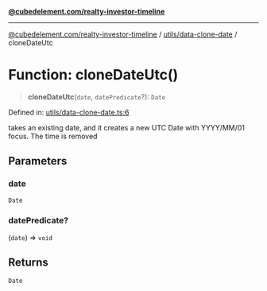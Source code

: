 [**@cubedelement.com/realty-investor-timeline**](../../../index.md)

---

[@cubedelement.com/realty-investor-timeline](../../../modules.md) / [utils/data-clone-date](../index.md) / cloneDateUtc

# Function: cloneDateUtc()

> **cloneDateUtc**(`date`, `datePredicate`?): `Date`

Defined in: [utils/data-clone-date.ts:6](https://github.com/kvernon/realty-investor-timeline/blob/604db9c08bd36b2a48c8b342796ed6cd0d1401e0/src/utils/data-clone-date.ts#L6)

takes an existing date, and it creates a new UTC Date with YYYY/MM/01 focus. The time is removed

## Parameters

### date

`Date`

### datePredicate?

(`date`) => `void`

## Returns

`Date`
